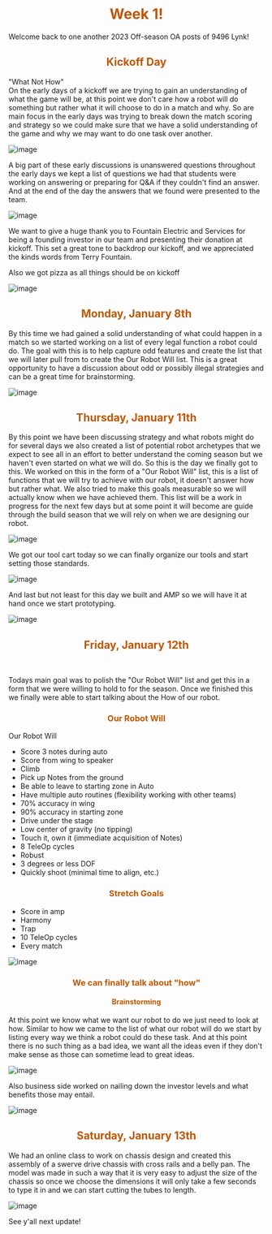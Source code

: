 <div>
<div align="center">
<h1><span style="color:#bf5700">Week 1!</span></h1>
</div>

Welcome back to one another 2023 Off-season OA posts of 9496 Lynk! <br>

<div>
<div align="center">
<h2><span style="color:#bf5700">Kickoff Day</span></h2>
</div>

"What Not How" <br>
On the early days of a kickoff we are trying to gain an understanding of what the game will be, at this point we don't care how a robot will do something but rather what it will choose to do in a match and why. So are main focus in the early days was trying to break down the match scoring and strategy so we could make sure that we have a solid understanding of the game and why we may want to do one task over another. 
<br>

![image](https://cdn.discordapp.com/attachments/1106366365130035228/1193385010699436083/20240106_134009.jpg?ex=65befa66&is=65ac8566&hm=19d071d803e224fda8238c634b834a9835c8b1b1441f849382c0a7a072b0ee0e&) <br>

A big part of these early discussions is unanswered questions throughout the early days we kept a list of questions we had that students were working on answering or preparing for Q&A if they couldn't find an answer. And at the end of the day the answers that we found were presented to the team.
 <br>

![image](https://cdn.discordapp.com/attachments/1106366365130035228/1193317371893530674/rn_image_picker_lib_temp_f3308df6-9583-45e1-adda-d291a94cb2c6.jpg?ex=65bebb68&is=65ac4668&hm=d1a78c5d123659232c7ba470809a483287f5926331250a83a9ec130335159dd9&) <br>

We want to give a huge thank you to Fountain Electric and Services for being a founding investor in our team and presenting their donation at kickoff. This set a great tone to backdrop our kickoff, and we appreciated the kinds words from Terry Fountain. <br>

Also we got pizza as all things should be on kickoff <br>


![image](https://cdn.discordapp.com/attachments/1166768540364324864/1199361765209809068/kickoff_3.jpg?ex=65c243af&is=65afceaf&hm=3ae939662ff9f115d6e276685c322b514b8382f3ac79b40373bec936e5dd72ed&) <br>


<div>
<div align="center">
<h2><span style="color:#bf5700">Monday, January 8th</span></h2>
</div>

By this time we had gained a solid understanding of what could happen in a match so we started working on a list of every legal function a robot could do. The goal with this is to help capture odd features and create the list that we will later pull from to create the Our Robot Will list. This is a great opportunity to have a discussion about odd or possibly illegal strategies and can be a great time for brainstorming.
 <br>

![image](https://media.discordapp.net/attachments/1106366365130035228/1194398432949960784/ABLVV84l0F7c0zbs11s7yzbjIhJAAUNx6vPi_PQO7R9VoTj2Pn6ZVXDUIQBnZww2033-h1297-s-no-gm.png?ex=65b96fb9&is=65a6fab9&hm=622c204507c7e9c287d152c8bb8dc6f0dbd91fcf7ad8ba6ae8b1b9db869e59ea&=&format=webp&quality=lossless&width=708&height=452) <br>

<div>
<div align="center">
<h2><span style="color:#bf5700">Thursday, January 11th</span></h2>
</div>

By this point we have been discussing strategy and what robots might do for several days we also created a list of potential robot archetypes that we expect to see all in an effort to better understand the coming season but we haven't even started on what we will do. So this is the day we finally got to this. We worked on this in the form of a "Our Robot Will" list, this is a list of functions that we will try to achieve with our robot, it doesn't answer how but rather what. We also tried to make this goals measurable so we will actually know when we have achieved them. This list will be a work in progress for the next few days but at some point it will become are guide through the build season that we will rely on when we are designing our robot.
 <br>

![image](https://cdn.discordapp.com/attachments/1106366365130035228/1195189403136557106/ABLVV87S4ucSgMbKzmRgeoPMEjd_-Yv3xCPpylLErr6pwNSYi9NMcQoeVqEfbAw2847-h2143-s-no.png?ex=65bc505f&is=65a9db5f&hm=960e402349998ad9b80105859aae2cb063b025757087895b66c15438062bd416&) <br>

We got our tool cart today so we can finally organize our tools and start setting those standards.
 <br>


![image](https://cdn.discordapp.com/attachments/1166768540364324864/1199363421624352848/unnamed.png?ex=65c2453a&is=65afd03a&hm=0d40f642258df7405e8cf8515cecd6c6340f15fd78e69ab5ba6951d159187386&) <br>


And last but not least for this day we built and AMP so we will have it at hand once we start prototyping.
 <br>


![image](https://cdn.discordapp.com/attachments/1166768540364324864/1199363582689812570/unnamed.png?ex=65c24561&is=65afd061&hm=6e4eddf69883d0e93c4829ba7205f255c5404dc1b6037f182ac66dec8ac38240&) <br>

<div>
<div align="center">
<h2><span style="color:#bf5700">Friday, January 12th</span></h2>
</div>

<br>

Todays main goal was to polish the "Our Robot Will" list and get this in a form that we were willing to hold to for the season. Once we finished this we finally were able to start talking about the How of our robot.  <br>

<div>
<div align="center">
<h3><span style="color:#bf5700">Our Robot Will</span></h3>
</div>

Our Robot Will
- Score 3 notes during auto
- Score from wing to speaker
- Climb
- Pick up Notes from the ground
- Be able to leave to starting zone in Auto
- Have multiple auto routines (flexibility working with other teams)
- 70% accuracy in wing
- 90% accuracy in starting zone
- Drive under the stage
- Low center of gravity (no tipping)
- Touch it, own it (immediate acquisition of Notes)
- 8 TeleOp cycles
- Robust
- 3 degrees or less DOF
- Quickly shoot (minimal time to align, etc.) <br>

<div>
<div align="center">
<h3><span style="color:#bf5700">Stretch Goals</span></h3>
</div>

- Score in amp
- Harmony
- Trap
- 10 TeleOp cycles
- Every match <br>


![image](https://cdn.discordapp.com/attachments/1166768540364324864/1199363906712379442/unnamed.png?ex=65c245ae&is=65afd0ae&hm=60bfc3f5ec70de0e76cc2adf2181e0f3f7a65849147f1b8182c7821bc623aada&) <br>


<div>
<div align="center">
<h3><span style="color:#bf5700">We can finally talk about "how"</span></h3>
</div>


<div>
<div align="center">
<h4><span style="color:#bf5700">Brainstorming</span></h4>
</div>


At this point we know what we want our robot to do we just need to look at how. Similar to how we came to the list of what our robot will do we start by listing every way we think a robot could do these task. And at this point there is no such thing as a bad idea,  we want all the ideas even if they don't make sense as those can sometime lead to great ideas.

![image](https://cdn.discordapp.com/attachments/1166768540364324864/1199364346858438758/unnamed.png?ex=65c24617&is=65afd117&hm=9ce59f371693895057ef0873c9bc5c586ccd70701c2ba1bb3fe1434498b5c770&) <br>


Also business side worked on nailing down the investor levels and what benefits those may entail. <br>

![image](https://cdn.discordapp.com/attachments/1166768540364324864/1199364568674205756/unnamed.png?ex=65c2464c&is=65afd14c&hm=3815b806b9d3fb0daf306811734fef92671fd2be3d92631d56241b5768c74f42&) <br>

<div>
<div align="center">
<h2><span style="color:#bf5700">Saturday, January 13th</span></h2>
</div>

We had an online class to work on chassis design and created this assembly of a swerve drive chassis with cross rails and a belly pan. The model was made in such a way that it is very easy to adjust the size of the chassis so once we choose the dimensions it will only take a few seconds to type it in and we can start cutting the tubes to length. <br>

![image](https://cdn.discordapp.com/attachments/1166768540364324864/1199365114692907100/unnamed.png?ex=65c246ce&is=65afd1ce&hm=7fa62e5caf4b34f6fdd2a7d4a4db6e03b6db2b1ccf2cc8e38110c6ef05dd9af1&) <br>

See y'all next update!